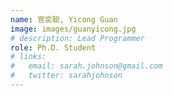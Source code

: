 ```yaml
---
name: 官奕聪, Yicong Guan
image: images/guanyicong.jpg
# description: Lead Programmer
role: Ph.D. Student
# links:
#   email: sarah.johnson@gmail.com
#   twitter: sarahjohnson
---
```



